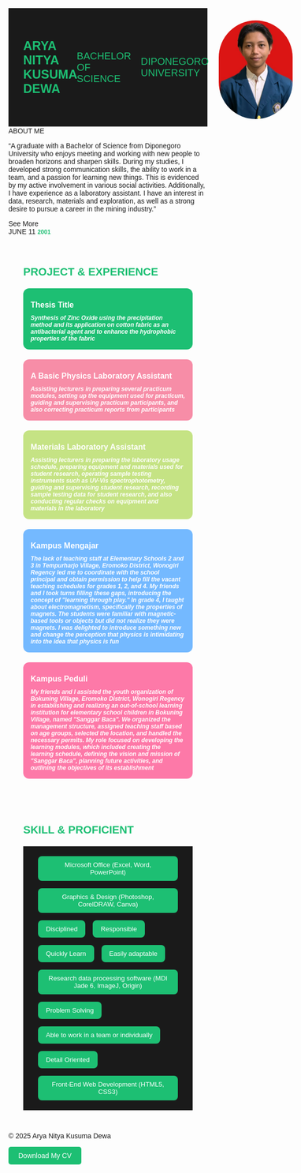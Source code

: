<!DOCTYPE html>
<html lang="en">
<head>
  <meta charset="UTF-8" />
  <meta name="viewport" content="width=device-width, initial-scale=1.0" />
  <title>Arya Nitya Kusuma Dewa-Portfolio</title>
  <style>
   * {
      margin: 0;
      padding: 0;
      box-sizing: border-box;
      font-family: Arial, sans-serif;
    }

    body {
      background: #1a1a1a;
    }

    nav {
      display: flex;
      justify-content: space-between;
      align-items: center;
      padding: 15px 30px;
      background: #1a1a1a;
      border-bottom: 1px solid #ddd;
    }

    nav .logo {
      font-size: 25px;
      font-weight: bold;
      color: #1dbf73;
    }

    nav .nav-links {
      display: flex;
      gap: 20px;
      align-items: center;
      font-size: 20px;
      color: #1dbf73;
    }

    .categories {
      display: flex;
      flex-wrap: wrap;
      gap: 15px;
      padding: 20px 30px;
      background: #1a1a1a;
    }

    .categories button {
      padding: 10px 16px;
      background: #1dbf73;
      border: none;
      border-radius: 8px;
      cursor: pointer;
      color: white;
    }

    .services-section {
      padding: 30px;
    }

    .services-section h2 {
      margin-bottom: 20px;
      font-size: 22px;
      color: #1dbf73;
    }
    .services-section h3 {
      margin-bottom: 20px;
      font-size: 22px;
      color: #1dbf73;
    }
    .cards {
      display: flex;
      flex-wrap: wrap;
      gap: 20px;
    }

    .card {
      min-width: 180px;
      background: #1dbf73;
      color: white;
      border-radius: 12px;
      overflow: hidden;
      padding: 15px;
      transition: 0.3s;
    }

    .card img {
      width: 100%;
      border-radius: 8px;
      margin-bottom: 10px;
    }

    .card h4 {
      font-size: 16px;
      margin-top: 10px;
    }
    .card h5 {
      font-size: 12px;
      margin-top: 10px;
    }

    .card:hover {
      transform: translateY(-5px);
      box-shadow: 0 5px 10px rgba(0,0,0,0.1);
    }

     parent {
  width: 300px;
  padding: 20px;
  perspective: 1000px;
}

.card2 {
  padding-top: 50px;
  /* border-radius: 10px; */
  border: 3px solid rgb(255, 255, 255);
  transform-style: preserve-3d;
  background: linear-gradient(135deg,#0000 18.75%,#f3f3f3 0 31.25%,#0000 0),
      repeating-linear-gradient(45deg,#f3f3f3 -6.25% 6.25%,#ffffff 0 18.75%);
  background-size: 60px 60px;
  background-position: 0 0, 0 0;
  background-color: #1dbf73;
  width: 100%;
  box-shadow: rgba(142, 142, 142, 0.3) 0px 30px 30px -10px;
  transition: all 0.5s ease-in-out;
}

.card2:hover {
  background-position: -100px 100px, -100px 100px;
  transform: rotate3d(0.5, 1, 0, 30deg);
}

.content-box {
  background: #1dbf73;
  /* border-radius: 10px 100px 10px 10px; */
  transition: all 0.5s ease-in-out;
  padding: 60px 25px 25px 25px;
  transform-style: preserve-3d;
}

.content-box .card2-title {
  display: inline-block;
  color: white;
  font-size: 25px;
  font-weight: 900;
  transition: all 0.5s ease-in-out;
  transform: translate3d(0px, 0px, 50px);
}

.content-box .card2-title:hover {
  transform: translate3d(0px, 0px, 60px);
}

.content-box .card2-content {
  margin-top: 10px;
  font-size: 12px;
  font-weight: 700;
  color: #f2f2f2;
  transition: all 0.5s ease-in-out;
  transform: translate3d(0px, 0px, 30px);
}

.content-box .card2-content:hover {
  transform: translate3d(0px, 0px, 60px);
}

.content-box .see-more {
  cursor: pointer;
  margin-top: 1rem;
  display: inline-block;
  font-weight: 900;
  font-size: 9px;
  text-transform: uppercase;
  color: #1dbf73;
  /* border-radius: 5px; */
  background: white;
  padding: 0.5rem 0.7rem;
  transition: all 0.5s ease-in-out;
  transform: translate3d(0px, 0px, 20px);
}

.content-box .see-more:hover {
  transform: translate3d(0px, 0px, 60px);
}

.date-box {
  position: absolute;
  top: 30px;
  right: 30px;
  height: 60px;
  width: 60px;
  background: white;
  border: 1px #1dbf73;
  /* border-radius: 10px; */
  padding: 5px;
  transform: translate3d(0px, 0px, 80px);
  box-shadow: rgba(100, 100, 111, 0.2) 0px 17px 10px -10px;
}

.date-box span {
  display: block;
  text-align: center;
}

.date-box .month {
  color: #1dbf73;
  font-size: 9px;
  font-weight: 700;
}

.date-box .date {
  font-size: 18px;
  font-weight: 900;
  color: #1dbf73;
}
.date-box .year {
  color: #1dbf73;
  font-size: 12px;
  font-weight: 700;
}
 
        footer {
      text-align: center;
      padding: 20px;
      background: #1a1a1a;
      color: #1dbf73;
    }
    a {
      color: #1dbf73;
      text-decoration: none;
    }
  </style>
</head>
<body>
<nav>
    <div class="logo">ARYA NITYA KUSUMA DEWA</div>
    <div class="nav-links">
      <span>BACHELOR OF SCIENCE</span>
      <span>DIPONEGORO UNIVERSITY</span>
    <img src="foto-profil.jpg" alt="Arya's Photo" style="width:150px; border-radius: 100px; margin-top: 10px;" />
    </div>
  </nav>

<div class="parent">
  <div class="card2">
      <div class="content-box">
          <span class="card2-title">ABOUT ME</span>
          <p class="card2-content">“A graduate with a Bachelor of Science from Diponegoro University who enjoys meeting and working with new people to broaden horizons and sharpen skills. During my studies, I developed strong communication skills, the ability to work in a team, and a passion for learning new things. This is evidenced by my active involvement in various social activities. Additionally, I have experience as a laboratory assistant. I have an interest in data, research, materials and exploration, as well as a strong desire to pursue a career in the mining industry.”
          </p>
          <span class="see-more">See More</span>
      </div>
      <div class="date-box">
          <span class="month">JUNE</span>
          <span class="date">11</span>
          <span class="year">2001</span>
      </div>
  </div>
</div>

  <div class="services-section">
    <h2>PROJECT & EXPERIENCE</h2>
    <div class="cards">
      <div class="card">
        <h4>Thesis Title</h4>
        <h5>Synthesis of Zinc Oxide using the precipitation method and its application on cotton fabric as an antibacterial agent and to enhance the hydrophobic properties of the fabric</h5>
      </div>
      <div class="card" style="background:#f78da7;">
        <h4>A Basic Physics Laboratory Assistant</h4>
        <h5>Assisting lecturers in preparing several practicum modules, setting up the equipment used for practicum, guiding and supervising practicum participants, and also correcting practicum reports from participants</h5> 
      </div>
      <div class="card" style="background:#c5e384;">
        <h4>Materials Laboratory Assistant</h4>
        <h5>Assisting lecturers in preparing the laboratory usage schedule, preparing equipment and materials used for student research, operating sample testing instruments such as UV-Vis spectrophotometry, guiding and supervising student research, recording sample testing data for student research, and also conducting regular checks on equipment and materials in the laboratory</h5>
      </div>
      <div class="card" style="background:#74b9ff;">
        <h4>Kampus Mengajar</h4>
        <h5>The lack of teaching staff at Elementary Schools 2 and 3 in Tempurharjo Village, Eromoko District, Wonogiri Regency led me to coordinate with the school principal and obtain permission to help fill the vacant teaching schedules for grades 1, 2, and 4. My friends and I took turns filling these gaps, introducing the concept of "learning through play." In grade 4, I taught about electromagnetism, specifically the properties of magnets. The students were familiar with magnetic-based tools or objects but did not realize they were magnets. I was delighted to introduce something new and change the perception that physics is intimidating into the idea that physics is fun</h5>
      </div>
      <div class="card" style="background:#fd79a8;">
        <h4>Kampus Peduli</h4>
        <h5>My friends and I assisted the youth organization of Bokuning Village, Eromoko District, Wonogiri Regency in establishing and realizing an out-of-school learning institution for elementary school children in Bokuning Village, named "Sanggar Baca". We organized the management structure, assigned teaching staff based on age groups, selected the location, and handled the necessary permits. My role focused on developing the learning modules, which included creating the learning schedule, defining the vision and mission of "Sanggar Baca", planning future activities, and outlining the objectives of its establishment</h5>
      </div>
    </div>
  </div>

<div class="services-section">
    <h3>SKILL & PROFICIENT</h3>
    <div class="categories">
    <button>Microsoft Office (Excel, Word, PowerPoint)</button>
    <button>Graphics & Design (Photoshop, CorelDRAW, Canva)</button>
    <button>Disciplined</button>
    <button>Responsible</button>
    <button>Quickly Learn</button>
    <button>Easily adaptable</button>
    <button>Research data processing software (MDI Jade 6, ImageJ, Origin)</button>
    <button>Problem Solving</button>
    <button>Able to work in a team or individually</button>
    <button>Detail Oriented</button>
    <button>Front-End Web Development (HTML5, CSS3)</button>
  </div>
</div>

  <footer>
    <p>© 2025 Arya Nitya Kusuma Dewa</p>
    <a href="Curriculum Vitae Arya Nitya Kusuma Dewa.pdf" download style="display: inline-block; padding: 10px 20px; background: #1dbf73; color: white; text-decoration: none; border-radius: 5px;">
    Download My CV
    </a>
  </footer>
</body>
</html>
